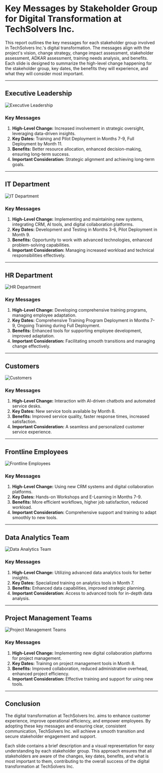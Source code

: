 
# Key Messages by Stakeholder Group for Digital Transformation at TechSolvers Inc.

This report outlines the key messages for each stakeholder group involved in TechSolvers Inc.'s digital transformation. The messages align with the project's vision, change strategy, change impact assessment, stakeholder assessment, ADKAR assessment, training needs analysis, and benefits. Each slide is designed to summarize the high-level change happening for the stakeholder group, key dates, the benefits they will experience, and what they will consider most important.

---

## Executive Leadership

![Executive Leadership](https://example.com/executive-leadership-image.png)

### Key Messages
1. **High-Level Change:** Increased involvement in strategic oversight, leveraging data-driven insights.
2. **Key Dates:** Training and Pilot Deployment in Months 7-9, Full Deployment by Month 11.
3. **Benefits:** Better resource allocation, enhanced decision-making, ensuring long-term success.
4. **Important Consideration:** Strategic alignment and achieving long-term goals.

---

## IT Department

![IT Department](https://example.com/it-department-image.png)

### Key Messages
1. **High-Level Change:** Implementing and maintaining new systems, integrating CRM, AI tools, and digital collaboration platforms.
2. **Key Dates:** Development and Testing in Months 3-6, Pilot Deployment in Month 9.
3. **Benefits:** Opportunity to work with advanced technologies, enhanced problem-solving capabilities.
4. **Important Consideration:** Managing increased workload and technical responsibilities effectively.

---

## HR Department

![HR Department](https://example.com/hr-department-image.png)

### Key Messages
1. **High-Level Change:** Developing comprehensive training programs, managing employee adaptation.
2. **Key Dates:** Comprehensive Training Program Deployment in Months 7-9, Ongoing Training during Full Deployment.
3. **Benefits:** Enhanced tools for supporting employee development, improved adaptation.
4. **Important Consideration:** Facilitating smooth transitions and managing change effectively.

---

## Customers

![Customers](https://example.com/customers-image.png)

### Key Messages
1. **High-Level Change:** Interaction with AI-driven chatbots and automated service desks.
2. **Key Dates:** New service tools available by Month 8.
3. **Benefits:** Improved service quality, faster response times, increased satisfaction.
4. **Important Consideration:** A seamless and personalized customer service experience.

---

## Frontline Employees

![Frontline Employees](https://example.com/frontline-employees-image.png)

### Key Messages
1. **High-Level Change:** Using new CRM systems and digital collaboration platforms.
2. **Key Dates:** Hands-on Workshops and E-Learning in Months 7-9.
3. **Benefits:** More efficient workflows, higher job satisfaction, reduced workload.
4. **Important Consideration:** Comprehensive support and training to adapt smoothly to new tools.

---

## Data Analytics Team

![Data Analytics Team](https://example.com/data-analytics-team-image.png)

### Key Messages
1. **High-Level Change:** Utilizing advanced data analytics tools for better insights.
2. **Key Dates:** Specialized training on analytics tools in Month 7.
3. **Benefits:** Enhanced data capabilities, improved strategic planning.
4. **Important Consideration:** Access to advanced tools for in-depth data analysis.

---

## Project Management Teams

![Project Management Teams](https://example.com/project-management-teams-image.png)

### Key Messages
1. **High-Level Change:** Implementing new digital collaboration platforms for project management.
2. **Key Dates:** Training on project management tools in Month 8.
3. **Benefits:** Improved collaboration, reduced administrative overhead, enhanced project efficiency.
4. **Important Consideration:** Effective training and support for using new tools.

---

## Conclusion

The digital transformation at TechSolvers Inc. aims to enhance customer experience, improve operational efficiency, and empower employees. By adopting these key messages and ensuring clear, consistent communication, TechSolvers Inc. will achieve a smooth transition and secure stakeholder engagement and support.


Each slide contains a brief description and a visual representation for easy understanding by each stakeholder group. This approach ensures that all stakeholders are aware of the changes, key dates, benefits, and what is most important to them, contributing to the overall success of the digital transformation at TechSolvers Inc.